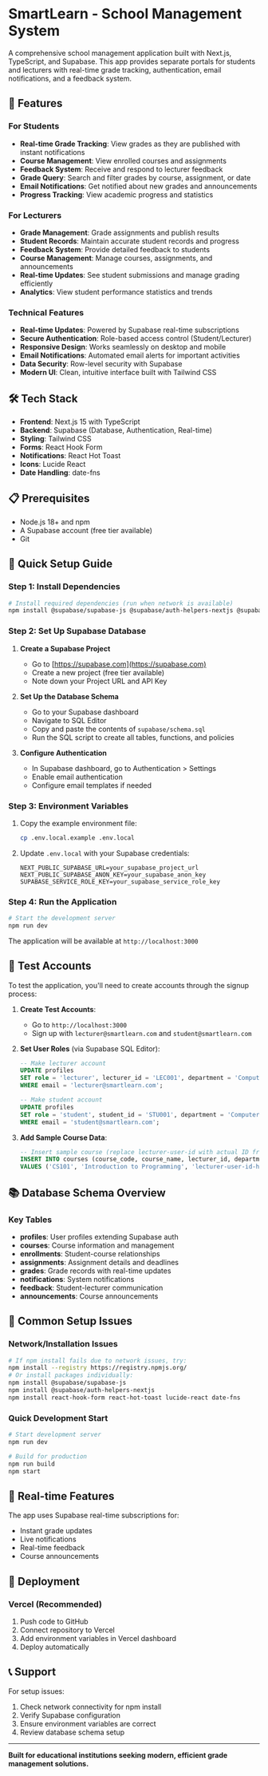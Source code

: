 # SmartLearn - School Management System

A comprehensive school management application built with Next.js, TypeScript, and Supabase. This app provides separate portals for students and lecturers with real-time grade tracking, authentication, email notifications, and a feedback system.

## 🚀 Features

### For Students
- **Real-time Grade Tracking**: View grades as they are published with instant notifications
- **Course Management**: View enrolled courses and assignments
- **Feedback System**: Receive and respond to lecturer feedback
- **Grade Query**: Search and filter grades by course, assignment, or date
- **Email Notifications**: Get notified about new grades and announcements
- **Progress Tracking**: View academic progress and statistics

### For Lecturers
- **Grade Management**: Grade assignments and publish results
- **Student Records**: Maintain accurate student records and progress
- **Feedback System**: Provide detailed feedback to students
- **Course Management**: Manage courses, assignments, and announcements
- **Real-time Updates**: See student submissions and manage grading efficiently
- **Analytics**: View student performance statistics and trends

### Technical Features
- **Real-time Updates**: Powered by Supabase real-time subscriptions
- **Secure Authentication**: Role-based access control (Student/Lecturer)
- **Responsive Design**: Works seamlessly on desktop and mobile
- **Email Notifications**: Automated email alerts for important activities
- **Data Security**: Row-level security with Supabase
- **Modern UI**: Clean, intuitive interface built with Tailwind CSS

## 🛠️ Tech Stack

- **Frontend**: Next.js 15 with TypeScript
- **Backend**: Supabase (Database, Authentication, Real-time)
- **Styling**: Tailwind CSS
- **Forms**: React Hook Form
- **Notifications**: React Hot Toast
- **Icons**: Lucide React
- **Date Handling**: date-fns

## 📋 Prerequisites

- Node.js 18+ and npm
- A Supabase account (free tier available)
- Git

## 🚀 Quick Setup Guide

### Step 1: Install Dependencies

```bash
# Install required dependencies (run when network is available)
npm install @supabase/supabase-js @supabase/auth-helpers-nextjs @supabase/auth-helpers-react react-hook-form react-hot-toast lucide-react date-fns
```

### Step 2: Set Up Supabase Database

1. **Create a Supabase Project**
   - Go to [https://supabase.com](https://supabase.com)
   - Create a new project (free tier available)
   - Note down your Project URL and API Key

2. **Set Up the Database Schema**
   - Go to your Supabase dashboard
   - Navigate to SQL Editor
   - Copy and paste the contents of `supabase/schema.sql`
   - Run the SQL script to create all tables, functions, and policies

3. **Configure Authentication**
   - In Supabase dashboard, go to Authentication > Settings
   - Enable email authentication
   - Configure email templates if needed

### Step 3: Environment Variables

1. Copy the example environment file:
   ```bash
   cp .env.local.example .env.local
   ```

2. Update `.env.local` with your Supabase credentials:
   ```env
   NEXT_PUBLIC_SUPABASE_URL=your_supabase_project_url
   NEXT_PUBLIC_SUPABASE_ANON_KEY=your_supabase_anon_key
   SUPABASE_SERVICE_ROLE_KEY=your_supabase_service_role_key
   ```

### Step 4: Run the Application

```bash
# Start the development server
npm run dev
```

The application will be available at `http://localhost:3000`

## 👥 Test Accounts

To test the application, you'll need to create accounts through the signup process:

1. **Create Test Accounts**:
   - Go to `http://localhost:3000` 
   - Sign up with `lecturer@smartlearn.com` and `student@smartlearn.com`

2. **Set User Roles** (via Supabase SQL Editor):
   ```sql
   -- Make lecturer account
   UPDATE profiles 
   SET role = 'lecturer', lecturer_id = 'LEC001', department = 'Computer Science'
   WHERE email = 'lecturer@smartlearn.com';

   -- Make student account
   UPDATE profiles 
   SET role = 'student', student_id = 'STU001', department = 'Computer Science', year_of_study = 2
   WHERE email = 'student@smartlearn.com';
   ```

3. **Add Sample Course Data**:
   ```sql
   -- Insert sample course (replace lecturer-user-id with actual ID from auth.users)
   INSERT INTO courses (course_code, course_name, lecturer_id, department, semester, academic_year) 
   VALUES ('CS101', 'Introduction to Programming', 'lecturer-user-id-here', 'Computer Science', 'Fall', '2024');
   ```

## 📚 Database Schema Overview

### Key Tables
- **profiles**: User profiles extending Supabase auth
- **courses**: Course information and management
- **enrollments**: Student-course relationships
- **assignments**: Assignment details and deadlines
- **grades**: Grade records with real-time updates
- **notifications**: System notifications
- **feedback**: Student-lecturer communication
- **announcements**: Course announcements

## 🔧 Common Setup Issues

### Network/Installation Issues
```bash
# If npm install fails due to network issues, try:
npm install --registry https://registry.npmjs.org/
# Or install packages individually:
npm install @supabase/supabase-js
npm install @supabase/auth-helpers-nextjs
npm install react-hook-form react-hot-toast lucide-react date-fns
```

### Quick Development Start
```bash
# Start development server
npm run dev

# Build for production
npm run build
npm start
```

## 📱 Real-time Features

The app uses Supabase real-time subscriptions for:
- Instant grade updates
- Live notifications
- Real-time feedback
- Course announcements

## 🚀 Deployment

### Vercel (Recommended)
1. Push code to GitHub
2. Connect repository to Vercel
3. Add environment variables in Vercel dashboard
4. Deploy automatically

## 📞 Support

For setup issues:
1. Check network connectivity for npm install
2. Verify Supabase configuration
3. Ensure environment variables are correct
4. Review database schema setup

---

**Built for educational institutions seeking modern, efficient grade management solutions.**
